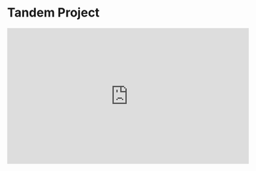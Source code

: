 # Tandem Project

<iframe width="560" height="315" src="https://www.youtube.com/embed/NyQx1FlpYPk?si=Iq3RWAdG9ZgsahHB" title="YouTube video player" frameborder="0" allow="accelerometer; autoplay; clipboard-write; encrypted-media; gyroscope; picture-in-picture; web-share" referrerpolicy="strict-origin-when-cross-origin" allowfullscreen></iframe>